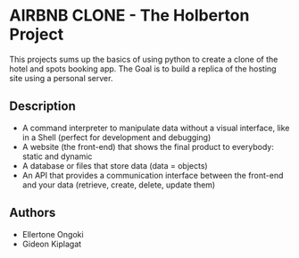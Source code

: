 # AIRBNB CLONE - The Holberton Project

This projects sums up the basics of using python to create a clone of the hotel and spots booking app.
The Goal is to build a replica of the hosting site using a personal server.

## Description

- A command interpreter to manipulate data without a visual interface, like in a Shell (perfect for development and debugging)
- A website (the front-end) that shows the final product to everybody: static and dynamic
- A database or files that store data (data = objects)
- An API that provides a communication interface between the front-end and your data (retrieve, create, delete, update them)

## Authors

- Ellertone Ongoki 
- Gideon Kiplagat 